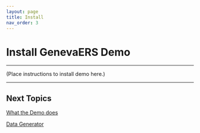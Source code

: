 ```yaml
---
layout: page
title: Install
nav_order: 3
---
```


# Install GenevaERS Demo

-----

\(Place instructions to install demo here.\)

-----

## Next Topics

[What the Demo does](WhatDemoDoes.md)

[Data Generator](DataGenerator.md)